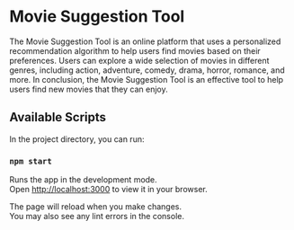 # Movie Suggestion Tool

The Movie Suggestion Tool is an online platform that uses a personalized recommendation algorithm to help users find movies based on their preferences. Users can explore a wide selection of movies in different genres, including action, adventure, comedy, drama, horror, romance, and more. In conclusion, the Movie Suggestion Tool is an effective tool to help users find new movies that they can enjoy.

## Available Scripts

In the project directory, you can run:

### `npm start`

Runs the app in the development mode.\
Open [http://localhost:3000](http://localhost:3000) to view it in your browser.

The page will reload when you make changes.\
You may also see any lint errors in the console.

